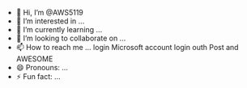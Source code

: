 - 👋 Hi, I’m @AWS5119
- 👀 I’m interested in ...
- 🌱 I’m currently learning ...
- 💞️ I’m looking to collaborate on ...
- 📫 How to reach me ... login Microsoft account login outh Post and AWESOME 
- 😄 Pronouns: ...
- ⚡ Fun fact: ...

<!---
AWS5119/AWS5119 is a ✨ special ✨ repository because its `README.md` (this file) appears on your GitHub profile.
You can click the Preview link to take a look at your changes.
--->
